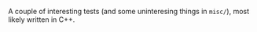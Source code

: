 A couple of interesting tests (and some uninteresing things in `misc/`), most
likely written in C++.
